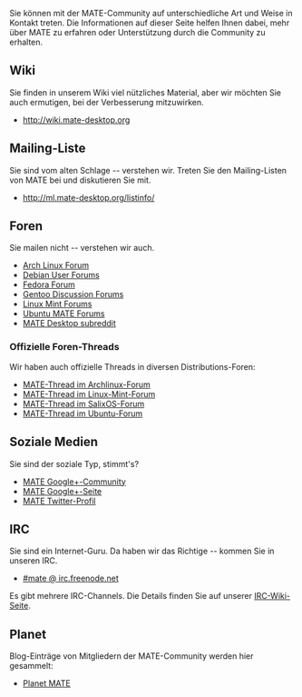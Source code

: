 <!--
.. link:
.. description:
.. tags: Mailing List,Forums,Wiki,IRC,Planet
.. date: 2011-12-05 07:14:07
.. title: Community
.. slug: community
-->

Sie können mit der MATE-Community auf unterschiedliche Art und Weise in Kontakt treten. 
Die Informationen auf dieser Seite helfen Ihnen dabei, mehr über MATE zu erfahren oder
Unterstützung durch die Community zu erhalten.

## Wiki

Sie finden in unserem Wiki viel nützliches Material, aber wir möchten Sie auch
ermutigen, bei der Verbesserung mitzuwirken.

  * <http://wiki.mate-desktop.org>

## Mailing-Liste

Sie sind vom alten Schlage -- verstehen wir. Treten Sie den Mailing-Listen von MATE 
bei und diskutieren Sie mit.

  * <http://ml.mate-desktop.org/listinfo/>

## Foren

Sie mailen nicht -- verstehen wir auch.

  * [Arch Linux Forum](https://bbs.archlinux.org/)
  * [Debian User Forums](http://forums.debian.net/)
  * [Fedora Forum](http://fedoraforum.org/)
  * [Gentoo Discussion Forums](https://forums.gentoo.org/)
  * [Linux Mint Forums](http://forums.linuxmint.com/)
  * [Ubuntu MATE Forums](https://ubuntu-mate.community)
  * [MATE Desktop subreddit](https://www.reddit.com/r/MATEDesktop)
  
### Offizielle Foren-Threads

Wir haben auch offizielle Threads in diversen Distributions-Foren:

  * [MATE-Thread im Archlinux-Forum](https://bbs.archlinux.org/viewtopic.php?id=121162&p=1)
  * [MATE-Thread im Linux-Mint-Forum](http://forums.linuxmint.com/viewtopic.php?t=86481)
  * [MATE-Thread im SalixOS-Forum](http://www.salixos.org/forum/viewtopic.php?f=17&t=3371)
  * [MATE-Thread im Ubuntu-Forum](http://ubuntuforums.org/showthread.php?p=11333073)

## Soziale Medien

Sie sind der soziale Typ, stimmt's?

  * [MATE Google+-Community](https://plus.google.com/u/0/communities/103904770310171205536)
  * [MATE Google+-Seite](https://plus.google.com/105251070079435964338/)
  * [MATE Twitter-Profil](https://twitter.com/mate_desktop)

## IRC

Sie sind ein Internet-Guru. Da haben wir das Richtige -- kommen Sie in unseren IRC.

  * [#mate @ irc.freenode.net](https://webchat.freenode.net/?channels=#mate)

Es gibt mehrere IRC-Channels. Die Details finden Sie auf unserer [IRC-Wiki-Seite](http://wiki.mate-desktop.org/irc).

## Planet

Blog-Einträge von Mitgliedern der MATE-Community werden hier gesammelt:

  * [Planet MATE](http://planet.mate-desktop.org)

